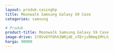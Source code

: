 ```yaml
---
layout: produk-casinghp
title: Moonwalk Samsung Galaxy S9 Case
categories: samsung

# Produk
product-title: Moonwalk Samsung Galaxy S9 Case
image-drive: 1Y8VvDfFOhhZWRjdE_xTDrju90mq1MYLh
harga: 90000
---
```

